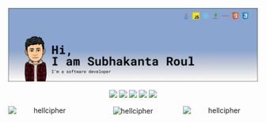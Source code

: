 <img src="./img/readme-cover.jpg">

<div align="center">

<a href="https://linkedin.com/in/subhakanta-roul"> <img src="https://img.shields.io/badge/-subhakanta%20roul-blue?style=flat-square&logo=Linkedin&logoColor=white&link=https://www.linkedin.com/in/subhakanta-roul/"/></a>
<a href="mailto:papu.roul99@gmail.com"> <img src="https://img.shields.io/badge/-papu.roul99@gmail.com-c14438?style=flat-square&logo=Gmail&logoColor=white&link=mailto:sr.subhakanta@gmail.com"/></a>
<a href="https://www.hackerrank.com/predator2v0"> <img src="https://img.shields.io/badge/-predator2v0-2EC866?style=flat-square&logo=hackerrank&logoColor=white&link=https://www.hackerrank.com/predator2v0"/></a>
<a href="https://stackoverflow.com/users/11253118/predator2v0"> <img src="https://img.shields.io/badge/-predator2v0-F48024?style=flat-square&logo=Stackoverflow&logoColor=white&link=https://stackoverflow.com/users/11253118/predator2v0"/></a>
<a href="https://twitter.com/predator2v0"> <img src="https://img.shields.io/badge/-predator2v0-1A91DA?style=flat-square&logo=x&logoColor=white&link=https://twitter.com/predator2v0"/></a>

</div>

<div align="center"> 
<img align="right" src="https://github-readme-stats.vercel.app/api?username=hellcipher&show_icons=true&locale=en&cache_seconds=1800&theme=material-palenight&hide_border=true" alt="hellcipher" width="30%" height="auto"/>

<img align="left" src="https://github-readme-streak-stats.herokuapp.com/?user=hellcipher&theme=material-palenight&hide_border=true" alt="hellcipher" width="30%" height="auto"/>

<img align="center" src="https://github-readme-stats.vercel.app/api/top-langs?username=hellcipher&show_icons=true&locale=en&layout=compact&theme=material-palenight&hide_border=true" alt="hellcipher" width="30%" height="auto"/>

<!-- <img align="right" src="https://activity-graph.herokuapp.com/graph?username=predator2v0&theme=github" alt="Subhakanta&#39;s github activity graph" width="32%" height="auto">  -->
</div>
